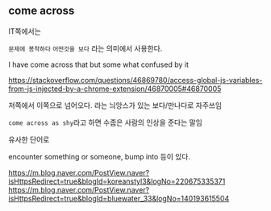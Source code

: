 ## come across


IT쪽에서는 

`문제에 봉착하다` `어떤것을 보다` 라는 의미에서 사용한다.


I have come across that but some what confused by it

https://stackoverflow.com/questions/46869780/access-global-js-variables-from-js-injected-by-a-chrome-extension/46870005#46870005



저쪽에서 이쪽으로 넘어오다. 라는 늬앙스가 있는 보다/만나다로 자주쓰임

`come across as shy`라고 하면 수줍은 사람의 인상을 준다는 말임

유사한 단어로

encounter something or someone, bump into 등이 있다.



https://m.blog.naver.com/PostView.naver?isHttpsRedirect=true&blogId=koreanstyl3&logNo=220675335371
https://m.blog.naver.com/PostView.naver?isHttpsRedirect=true&blogId=bluewater_33&logNo=140193615504